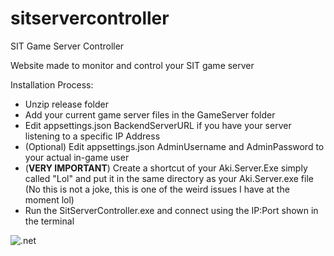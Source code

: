 # sitservercontroller
SIT Game Server Controller

Website made to monitor and control your SIT game server

Installation Process:

- Unzip release folder
- Add your current game server files in the GameServer folder
- Edit appsettings.json BackendServerURL if you have your server listening to a specific IP Address
- (Optional) Edit appsettings.json AdminUsername and AdminPassword to your actual in-game user
- (**VERY IMPORTANT**) Create a shortcut of your Aki.Server.Exe simply called "Lol" and put it in the same directory as your Aki.Server.exe file (No this is not a joke, this is one of the weird issues I have at the moment lol)
- Run the SitServerController.exe and connect using the IP:Port shown in the terminal

![.net](https://github.com/nebula-codes/sitservercontroller/actions/workflows/dotnet.yml/badge.svg)
